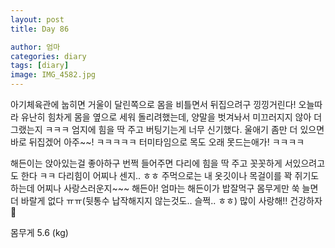 ```yaml
---
layout: post
title: Day 86

author: 엄마
categories: diary
tags: [diary]
image: IMG_4582.jpg
---
```


아기체육관에 눕히면 거울이 달린쪽으로 몸을 비틀면서 뒤집으려구 낑낑거린다! 오늘따라 유난히 힘차게 몸을 옆으로 세워 돌리려했는데, 양말을 벗겨놔서 미끄러지지 않아 더 그랬는지 ㅋㅋㅋ 엄지에 힘을 딱 주고 버팅기는게 너무 신기했다. 울애기 좀만 더 있으면 바로 뒤집겠어 아주~~! ㅋㅋㅋㅋㅋ 터미타임으로 목도 오래 못드는애가! ㅋㅋㅋㅋ 

해든이는 앉아있는걸 좋아하구 번쩍 들어주면 다리에 힘을 딱 주고 꼿꼿하게 서있으려고도 한다 ㅋㅋ 다리힘이 어찌나 센지.. ㅎㅎ 주먹으로는 내 옷깃이나 목걸이를 꽉 쥐기도 하는데 어찌나 사랑스러운지~~~ 해든아! 엄마는 해든이가 밥잘먹구 몸무게만 쑥 늘면 더 바랄게 없다 ㅠㅠ(뒷통수 납작해지지 않는것도.. 슬쩍.. ㅎㅎ) 많이 사랑해!! 건강하자🤍

몸무게 5.6 (kg)